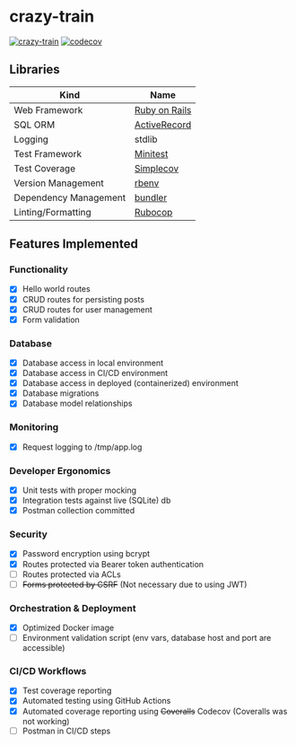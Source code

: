 # crazy-train

[![crazy-train](https://github.com/galactic-filament/crazy-train/actions/workflows/crazy-train.yml/badge.svg)](https://github.com/galactic-filament/crazy-train/actions/workflows/crazy-train.yml)
[![codecov](https://codecov.io/gh/galactic-filament/crazy-train/branch/main/graph/badge.svg?token=28OR37KWWY)](https://codecov.io/gh/galactic-filament/crazy-train)

## Libraries

| Kind                  | Name                                                   |
|-----------------------|--------------------------------------------------------|
| Web Framework         | [Ruby on Rails](https://rubyonrails.org/)              |
| SQL ORM               | [ActiveRecord](https://rubygems.org/gems/activerecord) |
| Logging               | stdlib                                                 |
| Test Framework        | [Minitest](https://github.com/seattlerb/minitest)      |
| Test Coverage         | [Simplecov](https://github.com/colszowka/simplecov)    |
| Version Management    | [rbenv](https://github.com/rbenv/ruby-build)           |
| Dependency Management | [bundler](https://bundler.io/)                         |
| Linting/Formatting    | [Rubocop](https://rubocop.org/)                        |

## Features Implemented

### Functionality
- [x] Hello world routes
- [x] CRUD routes for persisting posts
- [x] CRUD routes for user management
- [x] Form validation

### Database
- [x] Database access in local environment
- [x] Database access in CI/CD environment
- [x] Database access in deployed (containerized) environment
- [x] Database migrations
- [x] Database model relationships

### Monitoring
- [x] Request logging to /tmp/app.log

### Developer Ergonomics
- [x] Unit tests with proper mocking
- [x] Integration tests against live (SQLite) db
- [x] Postman collection committed

### Security
- [x] Password encryption using bcrypt
- [x] Routes protected via Bearer token authentication
- [ ] Routes protected via ACLs
- [ ] ~~Forms protected by CSRF~~ (Not necessary due to using JWT)

### Orchestration & Deployment
- [x] Optimized Docker image
- [ ] Environment validation script (env vars, database host and port are accessible)

### CI/CD Workflows
- [x] Test coverage reporting
- [x] Automated testing using GitHub Actions
- [x] Automated coverage reporting using ~~Coveralls~~ Codecov (Coveralls was not working)
- [ ] Postman in CI/CD steps

